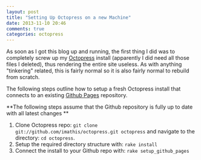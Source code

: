 ```yaml
---
layout: post
title: "Setting Up Octopress on a new Machine"
date: 2013-11-10 20:46
comments: true
categories: octopress
---
```

As soon as I got this blog up and running, the first thing I did was to completely screw up my [Octopress](http://octopress.org/) install (apparently I did need all those files I deleted), thus rendering the entire site useless. As with anything "tinkering" related, this is fairly normal so it is also fairly normal to rebuild from scratch.

The following steps outline how to setup a fresh Octopress install that connects to an existing [Github Pages](http://pages.github.com/)  repository. 

**The following steps assume that the Github repository is fully up to date with all latest changes **

1. Clone Octopress repo: `git clone git://github.com/imathis/octopress.git octopress` and navigate to the directory: `cd octopress`.
2. Setup the required directory structure with: `rake install`
3. Connect the install to your Github repo with: `rake setup_github_pages`